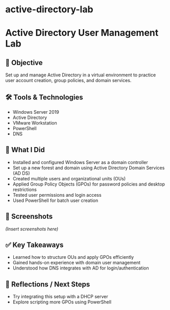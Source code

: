 # active-directory-lab
# Active Directory User Management Lab

## 🧠 Objective
Set up and manage Active Directory in a virtual environment to practice user account creation, group policies, and domain services.

## 🛠️ Tools & Technologies
- Windows Server 2019
- Active Directory
- VMware Workstation
- PowerShell
- DNS

## 📝 What I Did
- Installed and configured Windows Server as a domain controller
- Set up a new forest and domain using Active Directory Domain Services (AD DS)
- Created multiple users and organizational units (OUs)
- Applied Group Policy Objects (GPOs) for password policies and desktop restrictions
- Tested user permissions and login access
- Used PowerShell for batch user creation

## 📸 Screenshots
*(Insert screenshots here)*

## ✅ Key Takeaways
- Learned how to structure OUs and apply GPOs efficiently
- Gained hands-on experience with domain user management
- Understood how DNS integrates with AD for login/authentication

## 🔄 Reflections / Next Steps
- Try integrating this setup with a DHCP server
- Explore scripting more GPOs using PowerShell
